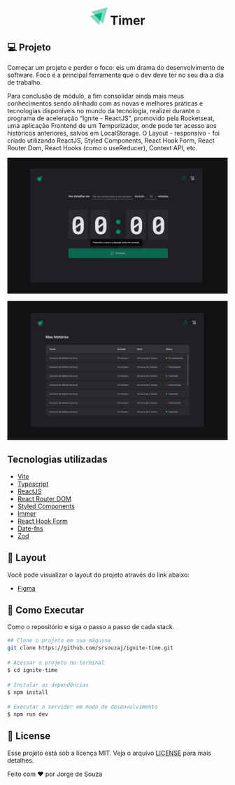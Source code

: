 <h1 align="center" >
  <img alt="logo" src=".github/logo.png" />
  Timer
</h1>

## **💻** Projeto

Começar um projeto e perder o foco: eis um drama do desenvolvimento de software. Foco é a principal ferramenta que o dev deve ter no seu dia a dia de trabalho.

Para conclusão de módulo, a fim consolidar ainda mais meus conhecimentos sendo alinhado com as novas e melhores práticas e tecnologias disponíveis no mundo da tecnologia, realizei durante o programa de aceleração “Ignite - ReactJS”, promovido pela Rocketseat, uma aplicação Frontend de um Temporizador, onde pode ter acesso aos históricos anteriores, salvos em LocalStorage. O Layout - responsivo - foi criado utilizando ReactJS, Styled Components, React Hook Form, React Router Dom, React Hooks (como o useReducer), Context API, etc. 

<p align="center">
  <img alt="background0" src=".github/background.png" />
</p>

<p align="center">
  <img alt="background1" src=".github/background1.png" />
</p>


## Tecnologias utilizadas

- [Vite](https://vitejs.dev/)
- [Typescript](https://www.typescriptlang.org/)
- [ReactJS](https://pt-br.reactjs.org/)
- [React Router DOM](https://reactrouter.com/en/main)
- [Styled Components](https://styled-components.com/)
- [Immer](https://github.com/immerjs/immer)
- [React Hook Form](https://react-hook-form.com/)
- [Date-fns](https://date-fns.org/)
- [Zod](https://github.com/colinhacks/zod)

## **🔖** Layout

Você pode visualizar o layout do projeto através do link abaixo:

- [Figma](https://www.figma.com/community/file/1127351821076435124)

## **🚀** Como Executar

Como o repositório e siga o passo a passo de cada stack.

```bash
## Clone o projeto em sua máquina
git clone https://github.com/srsouzaj/ignite-time.git

# Acessar o projeto no terminal
$ cd ignite-time

# Instalar as dependências
$ npm install

# Executar o servidor em modo de desenvolvimento
$ npm run dev
```

## 📝 License

Esse projeto está sob a licença MIT. Veja o arquivo [LICENSE](https://github.com/srsouzaj/ignite-time/blob/main/LICENSE.md) para mais detalhes.

Feito com ❤️ por Jorge de Souza
